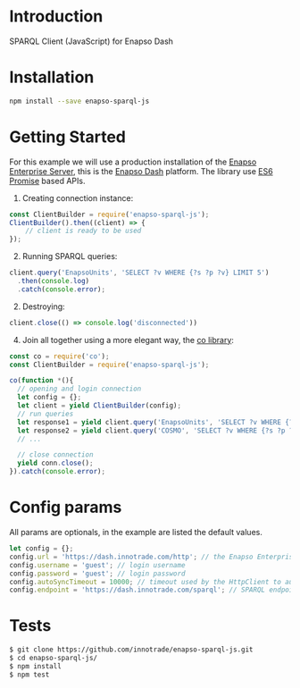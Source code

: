 
# Introduction
SPARQL Client (JavaScript) for Enapso Dash
  
# Installation
  ```bash
  npm install --save enapso-sparql-js
  ```

# Getting Started
For this example we will use a production installation of the [Enapso Enterprise Server](https://www.innotrade.com/products/enapso-enterprise-server), this is the [Enapso Dash](https://dash.innotrade.com) platform.
The library use [ES6 Promise](https://developers.google.com/web/fundamentals/getting-started/primers/promises) based APIs.

1. Creating connection instance:
  ```js
  const ClientBuilder = require('enapso-sparql-js');
  ClientBuilder().then((client) => {
      // client is ready to be used
  });
  ```

2. Running SPARQL queries:
  ```js
  client.query('EnapsoUnits', 'SELECT ?v WHERE {?s ?p ?v} LIMIT 5')
    .then(console.log)
    .catch(console.error);
  ```

2. Destroying:
  ```js
  client.close(() => console.log('disconnected'))
  ```

4. Join all together using a more elegant way, the [co library](https://www.npmjs.com/package/co):
  ```js
  const co = require('co');
  const ClientBuilder = require('enapso-sparql-js');

  co(function *(){
    // opening and login connection
    let config = {};
    let client = yield ClientBuilder(config);
    // run queries
    let response1 = yield client.query('EnapsoUnits', 'SELECT ?v WHERE {?s ?p ?v} LIMIT 5');
    let response2 = yield client.query('COSMO', 'SELECT ?v WHERE {?s ?p ?v} LIMIT 5');
    // ...

    // close connection
    yield conn.close();
  }).catch(console.error);
  ```

# Config params
All params are optionals, in the example are listed the default values.

```js
let config = {};
config.url = 'https://dash.innotrade.com/http'; // the Enapso Enterprise Server connection URL
config.username = 'guest'; // login username
config.password = 'guest'; // login password
config.autoSyncTimeout = 10000; // timeout used by the HttpClient to automatically pull messages from the server. Min value: 400ms
config.endpoint = 'https://dash.innotrade.com/sparql'; // SPARQL endpoint suffix 
```

# Tests
```bash
$ git clone https://github.com/innotrade/enapso-sparql-js.git
$ cd enapso-sparql-js/
$ npm install
$ npm test
```